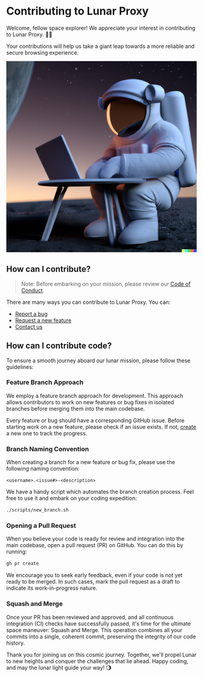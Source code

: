 # Contributing to Lunar Proxy

Welcome, fellow space explorer! We appreciate your interest in contributing to
Lunar Proxy. 🧑‍🚀

Your contributions will help us take a giant leap towards a more reliable and
secure browsing experience.

![An astronaut writing code on a laptop](/readme-files/contributor.png "An astronaut writing code on a laptop")

## How can I contribute?

> Note: Before embarking on your mission, please review our [Code of Conduct](./CODE_OF_CONDUCT.md).

There are many ways you can contribute to Lunar Proxy. You can:

- [Report a bug](https://github.com/TheLunarCompany/lunar-proxy/issues/new/choose)
- [Request a new feature](https://github.com/TheLunarCompany/lunar-proxy/issues/new/choose)
- [Contact us](https://www.lunar.dev/#footer-contact)

## How can I contribute code?

To ensure a smooth journey aboard our lunar mission, please follow these guidelines:

### Feature Branch Approach

We employ a feature branch approach for development. This approach allows
contributors to work on new features or bug fixes in isolated branches before
merging them into the main codebase.

Every feature or bug should have a corresponding GitHub issue. Before
starting work on a new feature, please check if an issue exists. If not, [create
](https://github.com/TheLunarCompany/lunar-proxt/issues/new/choose) a new one to
track the progress.

### Branch Naming Convention

When creating a branch for a new feature or bug fix, please use the following
naming convention:

```text
<username>.<issue#>-<description>
```

We have a handy script which automates the branch creation process. Feel free to
use it and embark on your coding expedition:

```sh
./scripts/new_branch.sh
```

### Opening a Pull Request

When you believe your code is ready for review and integration into the main
codebase, open a pull request (PR) on GitHub. You can do this by running:

```sh
gh pr create
```

We encourage you to seek early feedback, even if your code is not yet ready to
be merged. In such cases, mark the pull request as a draft to indicate its
work-in-progress nature.

### Squash and Merge

Once your PR has been reviewed and approved, and all continuous integration (CI)
checks have successfully passed, it's time for the ultimate space maneuver:
Squash and Merge. This operation combines all your commits into a single,
coherent commit, preserving the integrity of our code history.

Thank you for joining us on this cosmic journey. Together, we'll propel Lunar to
new heights and conquer the challenges that lie ahead. Happy coding, and may the
lunar light guide your way! 🌖
